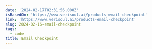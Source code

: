 ```yaml
---
date: '2024-02-17T02:31:56.000Z'
isBasedOn: 'https://www.verisoul.ai/products-email-checkpoint'
link: 'https://www.verisoul.ai/products-email-checkpoint'
slug: 2024-02-16-email-checkpoint
tags:
  - code
title: Email Checkpoint
---
```


